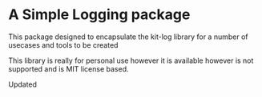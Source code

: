 # A Simple Logging package

This package designed to encapsulate the kit-log library for a number of usecases and tools to be created

This library is really for personal use however it is available however is not supported and is MIT license based.

Updated
